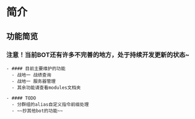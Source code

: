 # 简介

## 功能简览

### 注意！当前BOT还有许多不完善的地方，处于持续开发更新的状态~

    - #### 目前主要维护的功能  
      - 战地一 战绩查询
      - 战地一 服务器管理
      - 其余功能请查看modules文档夹

    - #### TODO
      - 分群组的alias自定义指令前缀处理
      - ~~抄其他bot的功能~~
